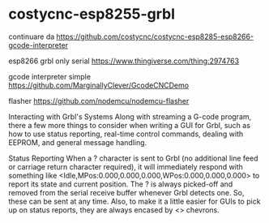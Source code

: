 # costycnc-esp8255-grbl
continuare da https://github.com/costycnc/costycnc-esp8285-esp8266-gcode-interpreter

esp8266 grbl only serial https://www.thingiverse.com/thing:2974763

gcode interpreter simple https://github.com/MarginallyClever/GcodeCNCDemo

flasher https://github.com/nodemcu/nodemcu-flasher


Interacting with Grbl's Systems
Along with streaming a G-code program, there a few more things to consider when writing a GUI for Grbl, such as how to use status reporting, real-time control commands, dealing with EEPROM, and general message handling.

Status Reporting
When a ? character is sent to Grbl (no additional line feed or carriage return character required), it will immediately respond with something like <Idle,MPos:0.000,0.000,0.000,WPos:0.000,0.000,0.000> to report its state and current position. The ? is always picked-off and removed from the serial receive buffer whenever Grbl detects one. So, these can be sent at any time. Also, to make it a little easier for GUIs to pick up on status reports, they are always encased by <> chevrons.
